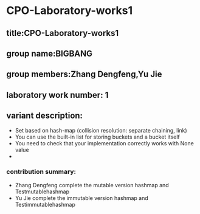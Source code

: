 # CPO-Laboratory-works1
## title:CPO-Laboratory-works1
## group name:BIGBANG
## group members:Zhang Dengfeng,Yu Jie
## laboratory work number: 1
## variant description:
-    Set based on hash-map (collision resolution: separate chaining, link)
-   You can use the built-in list for storing buckets and a bucket itself
-    You need to check that your implementation correctly works with None value
-    
### contribution summary:
-    Zhang Dengfeng complete the mutable version hashmap and Testmutablehashmap
-    Yu Jie complete the immutable version hashmap and Testimmutablehashmap
